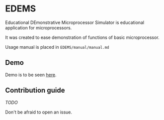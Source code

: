 # EDEMS
Educational DEmonstrative Microprocessor Simulator is educational application for microprocessors.

It was created to ease demonstration of functions of basic microprocessor.

Usage manual is placed in `EDEMS/manual/manual.md`
## Demo
Demo is to be seen [here](https://frimdo.github.io/EDEMS/).
## Contribution guide

*TODO* 

Don't be afraid to open an issue.
